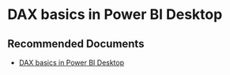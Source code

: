   <properties
	pageTitle="authoring with dax"
	description="authoring with dax"
	service="microsoft.PowerBIDedicated"
	resource="capacities"
	authors="pjfreitas"
	ms.author="pfreitas"	
	displayOrder="910"
	selfHelpType="generic"
	supportTopicIds="32628070"
	productPesIds="16334"
	cloudEnvironments="public, MoonCake, fairfax" 
	articleId="9a044bb6-3129-1602-add7-974023b0133c"
	ownershipId="ASEP_ContentService_Placeholder"
/>

# DAX basics in Power BI Desktop

## **Recommended Documents**

* [DAX basics in Power BI Desktop](https://docs.microsoft.com/power-bi/desktop-quickstart-learn-dax-basics)
